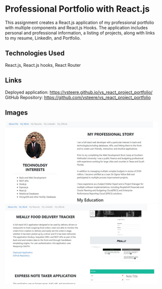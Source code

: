 # Professional Portfolio with React.js

This assignment creates a React.js application of my professional portfolio with multiple components and React.js Hooks. The application includes personal and professional information, a listing of projects, along with links to my resume, LinkedIn, and Portfolio. 

## Technologies Used
React.js, React.js hooks, React Router

## Links
Deployed application: https://vsteere.github.io/vs_react_project_portfolio/
GitHub Repository: https://github.com/vsteere/vs_react_project_portfolio

## Images
![image of app](/src/images/readmeimage1.JPG?raw=true "app image")
![image of app](/src/images/readmeimage2.JPG?raw=true "app image")

